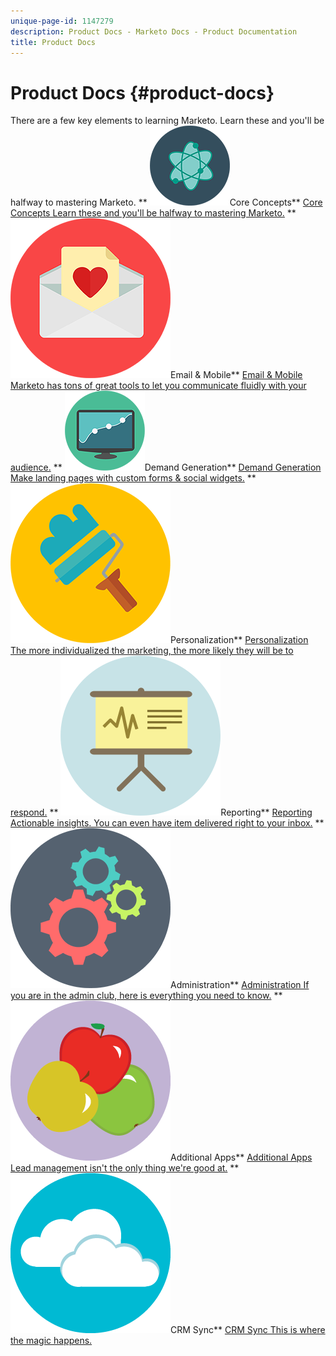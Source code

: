 ```yaml
---
unique-page-id: 1147279
description: Product Docs - Marketo Docs - Product Documentation
title: Product Docs
---
```


# Product Docs {#product-docs}

There are a few key elements to learning Marketo. Learn these and you'll be halfway to mastering Marketo.
** ![Core Concepts](assets/education-science-12.png)Core Concepts** [Core Concepts Learn these and you'll be halfway to mastering Marketo.](product-docs/core-marketo-concepts.md)     ** ![Email & Mobile](assets/valentine-day-10.png)Email & Mobile** [Email & Mobile Marketo has tons of great tools to let you communicate fluidly with your audience.](https://docs.marketo.com/pages/viewpage.action?pageId=557076)     ** ![Demand Generation](assets/seo-04.png)Demand Generation** [Demand Generation Make landing pages with custom forms & social widgets.](product-docs/demand-generation.md)     ** ![Personalization](assets/graphic-design-tools-19.png)Personalization** [Personalization The more individualized the marketing, the more likely they will be to respond.](product-docs/personalization.md)     ** ![Reporting](assets/office-21.png)Reporting** [Reporting Actionable insights. You can even have item delivered right to your inbox.](product-docs/reporting.md)     ** ![Administration](assets/technology-08.png)Administration** [Administration If you are in the admin club, here is everything you need to know.](https://docs.marketo.com/display/DOCS/Administration)     ** ![Additional Apps](assets/food-10.png)Additional Apps** [Additional Apps Lead management isn't the only thing we're good at.](product-docs/additional-apps.md)     ** ![CRM Sync](assets/seo-33.png)CRM Sync** [CRM Sync This is where the magic happens.](product-docs/crm-sync.md)
